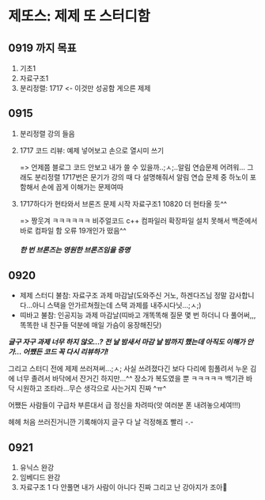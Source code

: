 # 제또스: 제제 또 스터디함

## 0919 까지 목표

1. 기초1
2. 자료구조1
3. 분리정렬: 1717 <- 이것만 성공함 게으른 제제

## 0915
1. 분리정렬 강의 들음

2. 1717 코드 리뷰: 예제 넣어보고 손으로 열시미 쓰기 
   
   => 언제쯤 블로그 코드 안보고 내가 쓸 수 있을까..;ㅅ;..알림 연습문제 어려워...
      그래도 분리정렬 1717번은 문기가 강의 때 다 설명해줘서 알림 연습 문제 중 하노이 포함해서 손에 꼽게 이해가는 문제여따

3. 1717하다가 현타와서 브론즈 문제 시작
    자료구조1 10820
    더 현타올 듯^^
    
    => 짱웃겨 ㅋㅋㅋㅋㅋㅋ 비주얼코드 c++ 컴파일러 확장파일 설치 못해서 백준에서 바로 컴파일 함 오류 19개인가 떴음^^
    ##### 한 번 브론즈는 영원한 브론즈임을 증명
    
## 0920

- 제제 스터디 불참: 자료구조 과제 마감날(도와주신 거노, 하겐다즈님 정말 감사합니다...아니 스택을 안가르쳐줬는데 스택 과제를 내주시다닛...;ㅅ;)
- 띠바고 불참: 인공지능 과제 마감날(띠바고 개똑똑해 질문 몇 번 하더니 다 풀어써,,,똑똑한 내 친구들 덕분에 매일 가슴이 웅장해진닷)

***글구 자구 과제 너무 하지 않오...?
전 날 밤새서 마감 날 밤까지 했는데 아직도 이해가 안가...
어쨌든 코드 꼭 다시 리뷰하기!***

그리고 스터디 전에 제제 쓰러져써...;ㅅ;
사실 쓰려졌다긴 보다 다리에 힘풀려서 누운 김에 너무 졸려서 바닥에서 잔거긴 하지만...^^
장소가 복도였을 뿐 ㅋㅋㅋㅋㅋ 
백기관 바닥 시원하고 조타라...무슨 생각으로 사는거지 진짜 ^ㅠ^

어쨌든 사람들이 구급차 부른대서 급 정신을 차려따(앗 여러분 폰 내려놓으세여!!!)

헤헤 처음 쓰러진거니깐 기록해야지 글구 다 날 걱정해죠 빨리 -.-

## 0921
1. 유닉스 완강
2. 임베디드 완강
3. 자료구조 1 다 안풀면 내가 사람이 아니다 진짜 그리고 난 강아지가 조아🐶
